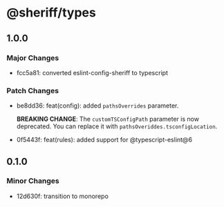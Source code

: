 # @sheriff/types

## 1.0.0

### Major Changes

- fcc5a81: converted eslint-config-sheriff to typescript

### Patch Changes

- be8dd36: feat(config): added `pathsOverrides` parameter.

  **BREAKING CHANGE**: The `customTSConfigPath` parameter is now deprecated. You can replace it with `pathsOveriddes.tsconfigLocation`.

- 0f5443f: feat(rules): added support for @typescript-eslint@6

## 0.1.0

### Minor Changes

- 12d630f: transition to monorepo
